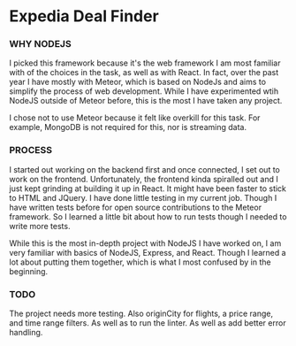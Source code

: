# Expedia Deal Finder

### WHY NODEJS

I picked this framework because it's the web framework I am most familiar with of the choices in the task, as well as with React. In fact, over the past year I have mostly with Meteor, which is based on NodeJs and aims to simplify the process of web development. While I have experimented wtih NodeJS outside of Meteor before, this is the most I have taken any project. 

I chose not to use Meteor because it felt like overkill for this task. For example, MongoDB is not required for this, nor is streaming data. 

### PROCESS
I started out working on the backend first and once connected, I set out to work on the frontend. Unfortunately, the frontend kinda spiralled out and I just kept grinding at building it up in React. It might have been faster to stick to HTML and JQuery. I have done little testing in my current job. Though I have written tests before for open source contributions to the Meteor framework. So I learned a little bit about how to run tests though I needed to write more tests.

While this is the most in-depth project with NodeJS I have worked on, I am very familiar with basics of NodeJS, Express, and React. Though I learned a lot about putting them together, which is what I most confused by in the beginning.  

### TODO
The project needs more testing. Also originCity for flights, a price range, and time range filters. As well as to run the linter. As well as add better error handling.
